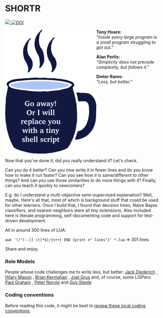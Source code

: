 

# SHORTR
 
<a href="https://github.com/timm/shortr/actions/workflows/tests.yml"><img src="https://github.com/timm/shortr/actions/workflows/tests.yml/badge.svg"></a><a  href="https://zenodo.org/badge/latestdoi/206205826"> <img src="https://zenodo.org/badge/206205826.svg" alt="DOI"></a>  


 <img width=300 align=left src="https://raw.githubusercontent.com/timm/shortr/master/docs/img/cup.png">
 
__Tony Hoare:__    
_"Inside every large program is a small program struggling to get out."_


__Alan Perlis:__    
_"Simplicity does not precede complexity, but follows it."_ 

__Dieter Rams:__      
_"Less, but better."_
<br clear=all>

Now that you've done _it_, did you really understand _it_? Let's check.

Can you do _it_ better?
Can you now
write _it_ in fewer lines and do you know how to make _it_ run faster?
Can you see how _it_ is same/different to other things?
And can you use those similarities to do more things with  _it_? 
Finally, can you teach _it_ quickly to newcomers?

E.g. do I understand a multi-objective semi-supervised explanation?
Well, maybe. Here's all that, most of which is
background stuff that could be used for other learners.
Once
I build that, I found that decision trees, Naive Bayes classifiers,
and nearest neighbors were all tiny extensions. 
Also included here
is literate programming, self-documenting code and support for
test-driven development. 

All in around 300 lines of LUA: <br>

`awk '!/^(--|[ \t]*$)/{n++} END {print n" lines"}' *.lua`   => 301 lines
     
Share and enjoy.

### Role Models
People whose code challenges me to write less, but better:
[Jack Diederich](https://www.youtube.com/watch?v=o9pEzgHorH0) 
, [Hilary Mason](https://www.youtube.com/watch?v=l2btv0yUPNQ)
, [Brian Kernighan](https://www.oreilly.com/library/view/beautiful-code/9780596510046/ch01.html)
, [Joel Grus](https://github.com/joelgrus/data-science-from-scratch)
and, of course, some LISPers:
[Paul Graham](http://www.paulgraham.com/onlisp.html)
, [Peter Norvig](http://norvig.com/lispy.html)
and [Guy Steele](https://dspace.mit.edu/bitstream/handle/1721.1/5790/AIM-353.pdf?sequence=2&isAllowed=y)

### Coding conventions 
Before reading this code, it might be best to   [review  these local coding conventions](https://github.com/timm/shortr/blob/master/CONTRIBUTE.md).
